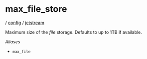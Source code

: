 # max_file_store

/ [config](/reference/config/index.md) / [jetstream](/reference/config/config/jetstream/index.md) 

Maximum size of the *file* storage.
Defaults to up to 1TB if available.

*Aliases*
- `max_file`

